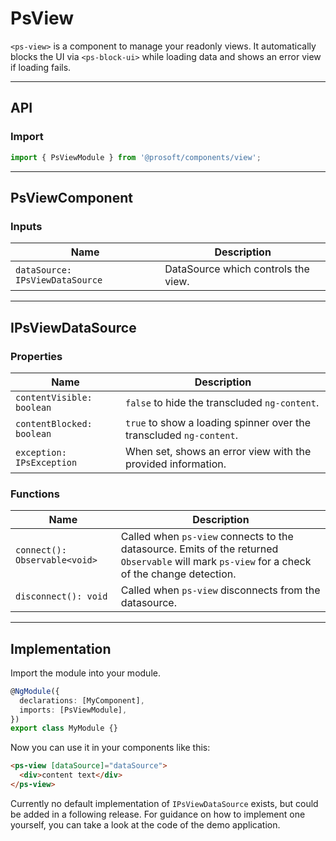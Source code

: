 <link href="style.css" rel="stylesheet"></link>

# PsView <a name="PsView"></a>

`<ps-view>` is a component to manage your readonly views. It automatically blocks the UI via `<ps-block-ui>` while loading data and shows an error view if loading fails.

---

## API <a name="PsViewApi"></a>

### Import <a name="PsViewImport"></a>

```ts | js
import { PsViewModule } from '@prosoft/components/view';
```

---

## PsViewComponent <a name="PsViewComponent"></a>

### Inputs <a name="PsViewComponentProperties"></a>

| Name                            | Description                         |
| ------------------------------- | ----------------------------------- |
| `dataSource: IPsViewDataSource` | DataSource which controls the view. |

---

## IPsViewDataSource <a name="IPsViewDataSource"></a>

### Properties <a name="IPsViewDataSourceProperties"></a>

| Name                          | Description                                                         |
| ----------------------------- | ------------------------------------------------------------------- |
| `contentVisible: boolean`     | `false` to hide the transcluded `ng-content`.                       |
| `contentBlocked: boolean`     | `true` to show a loading spinner over the transcluded `ng-content`. |
| `exception: IPsException` | When set, shows an error view with the provided information.        |

### Functions <a name="IPsViewDataSourceFunctions"></a>

| Name                          | Description                                                                                                                                   |
| ----------------------------- | --------------------------------------------------------------------------------------------------------------------------------------------- |
| `connect(): Observable<void>` | Called when `ps-view` connects to the datasource. Emits of the returned `Observable` will mark `ps-view` for a check of the change detection. |
| `disconnect(): void`          | Called when `ps-view` disconnects from the datasource.                                                                                        |

---

## Implementation <a name="PsViewImplementation"></a>

Import the module into your module.

```ts | js
@NgModule({
  declarations: [MyComponent],
  imports: [PsViewModule],
})
export class MyModule {}
```

Now you can use it in your components like this:

```html
<ps-view [dataSource]="dataSource">
  <div>content text</div>
</ps-view>
```

Currently no default implementation of `IPsViewDataSource` exists, but could be added in a following release. For guidance on how to implement one yourself, you can take a look at the code of the demo application.
